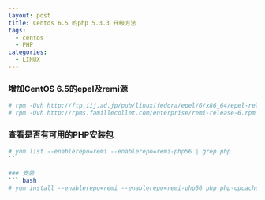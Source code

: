```yaml
---
layout: post
title: Centos 6.5 的php 5.3.3 升级方法
tags:
  - centos
  - PHP
categories:
  - LINUX
---
```


### 增加CentOS 6.5的epel及remi源
``` bash
# rpm -Uvh http://ftp.iij.ad.jp/pub/linux/fedora/epel/6/x86_64/epel-release-6-8.noarch.rpm
# rpm -Uvh http://rpms.famillecollet.com/enterprise/remi-release-6.rpm
```
<!--more-->
### 查看是否有可用的PHP安装包
``` bash
# yum list --enablerepo=remi --enablerepo=remi-php56 | grep php
``

### 安装
``` bash
# yum install --enablerepo=remi --enablerepo=remi-php56 php php-opcache php-devel php-mbstring php-mcrypt php-mysqlnd php-phpunit-PHPUnit php-pecl-xdebug php-pecl-xhprof php-gd
```